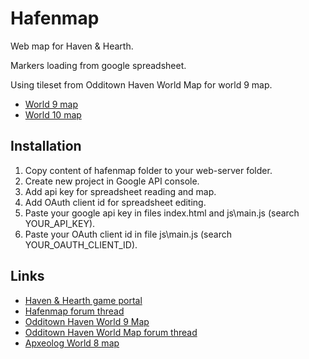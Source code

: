 # Hafenmap

Web map for Haven & Hearth.

Markers loading from google spreadsheet.

Using tileset from Odditown Haven World Map for world 9 map.

* [World 9 map](https://joddude.github.io/hafenmap/world9/)
* [World 10 map](https://joddude.github.io/hafenmap/world10/)

## Installation
1. Copy content of hafenmap folder to your web-server folder.
2. Create new project in Google API console.
3. Add api key for spreadsheet reading and map.
4. Add OAuth client id for spreadsheet editing.
5. Paste your google api key in files index.html and js\main.js (search YOUR_API_KEY).
6. Paste your OAuth client id in file js\main.js (search YOUR_OAUTH_CLIENT_ID).

## Links
* [Haven & Hearth game portal](http://www.havenandhearth.com/portal/)
* [Hafenmap forum thread](http://www.havenandhearth.com/forum/viewtopic.php?f=49&t=51908)
* [Odditown Haven World 9 Map](http://odditown.com/haven/map/)
* [Odditown Haven World Map forum thread](http://www.havenandhearth.com/forum/viewtopic.php?f=49&t=46918)
* [Apxeolog World 8 map](http://map.apxeolog.com/)

